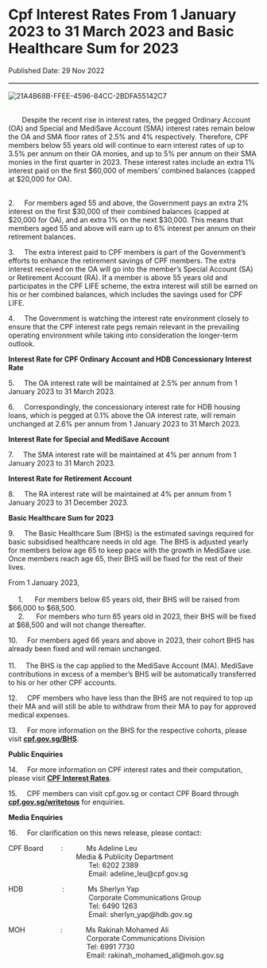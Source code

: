 <html>
    <meta http-equiv="Content-Type" content="text/html; charset=utf-8"/>
    <meta charset="utf-8"/>
    <title>Cpf Interest Rates From 1 January 2023 to 31 March 2023 and Basic Healthcare Sum for 2023</title>
    <body><h1>Cpf Interest Rates From 1 January 2023 to 31 March 2023 and Basic Healthcare Sum for 2023</h1>
    <p>Published Date: 29 Nov 2022</p> <table border="1" cellspacing="0" cellpadding="0"><tbody></tbody></table><img src="/images/librariesprovider5/default-album/21a4b68b-ffee-4596-84cc-2bdfa55142c7.png?sfvrsn=daf6335d_0&amp;MaxWidth=600&amp;MaxHeight=&amp;ScaleUp=false&amp;Quality=High&amp;Method=ResizeFitToAreaArguments&amp;Signature=ABF7B760E9B29C8E479DEE7729C84379D1145560" data-displaymode="Custom" alt="21A4B68B-FFEE-4596-84CC-2BDFA55142C7" title="21A4B68B-FFEE-4596-84CC-2BDFA55142C7" style="vertical-align: middle;" data-method="ResizeFitToAreaArguments" data-customsizemethodproperties="{&quot;MaxWidth&quot;:&quot;600&quot;,&quot;MaxHeight&quot;:&quot;&quot;,&quot;ScaleUp&quot;:false,&quot;Quality&quot;:&quot;High&quot;}"><br><br><p>&nbsp; &nbsp; &nbsp; &nbsp;Despite the recent rise in interest rates, the pegged Ordinary Account (OA) and Special and MediSave Account (SMA) interest rates remain below the OA and SMA floor rates of 2.5% and 4% respectively. Therefore, CPF members below 55 years old will continue to earn interest rates of up to 3.5% per annum on their OA monies, and up to 5% per annum on their SMA monies in the first quarter in 2023. These interest rates include an extra 1% interest paid on the first $60,000 of members’ combined balances (capped at $20,000 for OA).</p><p><br>2. &nbsp; &nbsp; For members aged 55 and above, the Government pays an extra 2% interest on the first $30,000 of their combined balances (capped at $20,000 for OA), and an extra 1% on the next $30,000. This means that members aged 55 and above will earn up to 6% interest per annum on their retirement balances.<br></p><p>3.&nbsp; &nbsp; &nbsp;The extra interest paid to CPF members is part of the Government’s efforts to enhance the retirement savings of CPF members. The extra interest received on the OA will go into the member’s Special Account (SA) or Retirement Account (RA). If a member is above 55 years old and participates in the CPF LIFE scheme, the extra interest will still be earned on his or her combined balances, which includes the savings used for CPF LIFE.</p><p>4.&nbsp; &nbsp; &nbsp;The Government is watching the interest rate environment closely to ensure that the CPF interest rate pegs remain relevant in the prevailing operating environment while taking into consideration the longer-term outlook.</p><p><strong>Interest Rate for CPF Ordinary Account and HDB Concessionary Interest Rate</strong></p><p>5.&nbsp; &nbsp; &nbsp;The OA interest rate will be maintained at 2.5% per annum from 1 January 2023 to 31 March 2023.</p><p>6.&nbsp; &nbsp; &nbsp;Correspondingly, the concessionary interest rate for HDB housing loans, which is pegged at 0.1% above the OA interest rate, will remain unchanged at 2.6% per annum from 1 January 2023 to 31 March 2023.</p><p><strong>Interest Rate for Special and MediSave Account</strong></p><p>7.&nbsp; &nbsp; &nbsp;The SMA interest rate will be maintained at 4% per annum from 1 January 2023 to 31 March 2023.</p><p><strong>Interest Rate for Retirement Account</strong></p><p>8.&nbsp; &nbsp; &nbsp;The RA interest rate will be maintained at 4% per annum from 1 January 2023 to 31 December 2023.</p><p><strong>Basic Healthcare Sum for 2023</strong></p><p>9.&nbsp; &nbsp; &nbsp;The Basic Healthcare Sum (BHS) is the estimated savings required for basic subsidised healthcare needs in old age. The BHS is adjusted yearly for members below age 65 to keep pace with the growth in MediSave use. Once members reach age 65, their BHS will be fixed for the rest of their lives.</p><p>From 1 January 2023,<br><br>&nbsp; &nbsp; &nbsp;1.&nbsp;&nbsp;&nbsp;&nbsp;&nbsp; For members below 65 years old, their BHS will be raised from $66,000 to $68,500.<br>&nbsp; &nbsp; &nbsp;2. &nbsp; &nbsp; &nbsp;For members who turn 65 years old in 2023, their BHS will be fixed at $68,500 and will not change thereafter.</p><p>10.&nbsp; &nbsp; &nbsp;For members aged 66 years and above in 2023, their cohort BHS has already been fixed and will remain unchanged.<br><br>11.&nbsp; &nbsp; &nbsp;The BHS is the cap applied to the MediSave Account (MA). MediSave contributions in excess of a member’s BHS will be automatically transferred to his or her other CPF accounts.</p><p>12.&nbsp; &nbsp; &nbsp;CPF members who have less than the BHS are not required to top up their MA and will still be able to withdraw from their MA to pay for approved medical expenses.</p><p>13.&nbsp; &nbsp; &nbsp;For more information on the BHS for the respective cohorts, please visit <a href="https://www.cpf.gov.sg/BHS"><strong>cpf.gov.sg/BHS</strong></a>.</p><p><strong>Public Enquiries&nbsp; &nbsp; &nbsp;</strong></p><p align="left">14.&nbsp; &nbsp; &nbsp;For more information on CPF interest rates and their computation, please visit <a href="http://www.cpf.gov.sg/CPFInterestRates"><strong>CPF Interest Rates</strong></a>.</p><p>15.&nbsp; &nbsp; &nbsp;CPF members can visit cpf.gov.sg or contact CPF Board through <a href="http://www.cpf.gov.sg/writetous"><strong>cpf.gov.sg/writetous</strong></a> for enquiries.</p><p><strong>Media Enquiries</strong></p><p>16.&nbsp; &nbsp; &nbsp;For clarification on this news release, please contact:</p><p>CPF Board&nbsp;&nbsp;&nbsp;&nbsp;&nbsp;&nbsp;&nbsp;&nbsp; : &nbsp; &nbsp; &nbsp; &nbsp; &nbsp; &nbsp;Ms Adeline Leu<br><strong>&nbsp; &nbsp; &nbsp; &nbsp; &nbsp; &nbsp; &nbsp; &nbsp; &nbsp; &nbsp; &nbsp; &nbsp; &nbsp; &nbsp; &nbsp; &nbsp; &nbsp; &nbsp; &nbsp; &nbsp; &nbsp;</strong>Media &amp; Publicity Department<br>&nbsp; &nbsp; &nbsp; &nbsp; &nbsp; &nbsp; &nbsp; &nbsp; &nbsp; &nbsp; &nbsp; &nbsp; &nbsp; &nbsp; &nbsp; &nbsp; &nbsp; &nbsp; &nbsp; &nbsp; &nbsp;Tel: 6202 2389<br>&nbsp; &nbsp; &nbsp; &nbsp; &nbsp; &nbsp; &nbsp; &nbsp; &nbsp; &nbsp; &nbsp; &nbsp; &nbsp; &nbsp; &nbsp; &nbsp; &nbsp; &nbsp; &nbsp; &nbsp; &nbsp;Email: adeline_leu@cpf.gov.sg</p><p>HDB&nbsp;&nbsp;&nbsp;&nbsp;&nbsp;&nbsp;&nbsp;&nbsp;&nbsp;&nbsp;&nbsp;&nbsp;&nbsp;&nbsp;&nbsp;&nbsp;&nbsp;&nbsp;&nbsp; : &nbsp; &nbsp; &nbsp; &nbsp; &nbsp; &nbsp;Ms Sherlyn Yap<br>&nbsp; &nbsp; &nbsp; &nbsp; &nbsp; &nbsp; &nbsp; &nbsp; &nbsp; &nbsp; &nbsp; &nbsp; &nbsp; &nbsp; &nbsp; &nbsp; &nbsp; &nbsp; &nbsp; &nbsp; &nbsp;Corporate Communications Group<br>&nbsp; &nbsp; &nbsp; &nbsp; &nbsp; &nbsp; &nbsp; &nbsp; &nbsp; &nbsp; &nbsp; &nbsp; &nbsp; &nbsp; &nbsp; &nbsp; &nbsp; &nbsp; &nbsp; &nbsp; &nbsp;Tel: 6490 1263<br>&nbsp; &nbsp; &nbsp; &nbsp; &nbsp; &nbsp; &nbsp; &nbsp; &nbsp; &nbsp; &nbsp; &nbsp; &nbsp; &nbsp; &nbsp; &nbsp; &nbsp; &nbsp; &nbsp; &nbsp; &nbsp;Email: sherlyn_yap@hdb.gov.sg</p><p>MOH&nbsp;&nbsp;&nbsp;&nbsp;&nbsp;&nbsp;&nbsp;&nbsp;&nbsp;&nbsp;&nbsp;&nbsp;&nbsp;&nbsp;&nbsp;&nbsp;&nbsp; : &nbsp; &nbsp; &nbsp; &nbsp; &nbsp; &nbsp;Ms Rakinah Mohamed Ali<br>&nbsp; &nbsp; &nbsp; &nbsp; &nbsp; &nbsp; &nbsp; &nbsp; &nbsp; &nbsp; &nbsp; &nbsp; &nbsp; &nbsp; &nbsp; &nbsp; &nbsp; &nbsp; &nbsp; &nbsp; Corporate Communications Division<br>&nbsp; &nbsp; &nbsp; &nbsp; &nbsp; &nbsp; &nbsp; &nbsp; &nbsp; &nbsp; &nbsp; &nbsp; &nbsp; &nbsp; &nbsp; &nbsp; &nbsp; &nbsp; &nbsp; &nbsp; Tel: 6991 7730<br>&nbsp; &nbsp; &nbsp; &nbsp; &nbsp; &nbsp; &nbsp; &nbsp; &nbsp; &nbsp; &nbsp; &nbsp; &nbsp; &nbsp; &nbsp; &nbsp; &nbsp; &nbsp; &nbsp; &nbsp; Email: rakinah_mohamed_ali@moh.gov.sg</p></body>
</html>